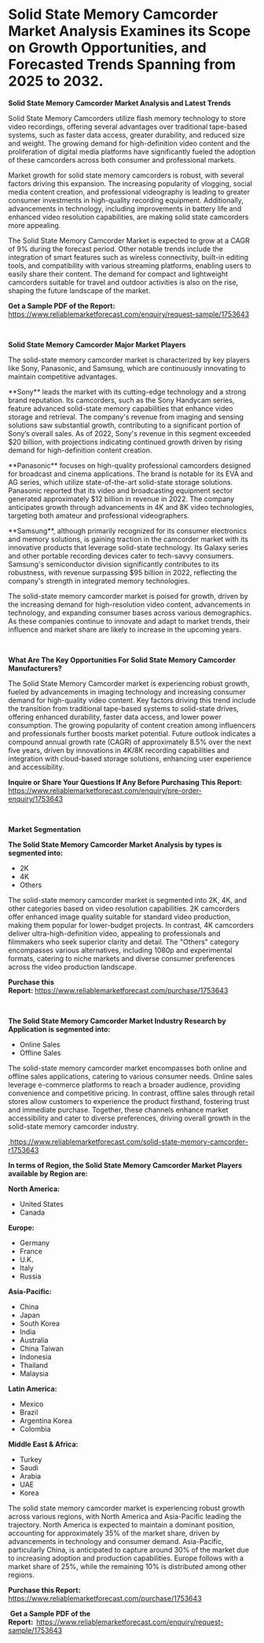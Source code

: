 <p><h1>Solid State Memory Camcorder Market Analysis Examines its Scope on Growth Opportunities, and Forecasted Trends Spanning from 2025 to 2032.</h1></p><p><strong>Solid State Memory Camcorder Market Analysis and Latest Trends</strong></p>
<p><p>Solid State Memory Camcorders utilize flash memory technology to store video recordings, offering several advantages over traditional tape-based systems, such as faster data access, greater durability, and reduced size and weight. The growing demand for high-definition video content and the proliferation of digital media platforms have significantly fueled the adoption of these camcorders across both consumer and professional markets.</p><p>Market growth for solid state memory camcorders is robust, with several factors driving this expansion. The increasing popularity of vlogging, social media content creation, and professional videography is leading to greater consumer investments in high-quality recording equipment. Additionally, advancements in technology, including improvements in battery life and enhanced video resolution capabilities, are making solid state camcorders more appealing.</p><p>The Solid State Memory Camcorder Market is expected to grow at a CAGR of 9% during the forecast period. Other notable trends include the integration of smart features such as wireless connectivity, built-in editing tools, and compatibility with various streaming platforms, enabling users to easily share their content. The demand for compact and lightweight camcorders suitable for travel and outdoor activities is also on the rise, shaping the future landscape of the market.</p></p>
<p><strong>Get a Sample PDF of the Report:&nbsp;</strong> <a href="https://www.reliablemarketforecast.com/enquiry/request-sample/1753643?utm_campaign=3535&utm_medium=2&utm_source=Github&utm_content=ia&utm_term=17042025&utm_id=solid-state-memory-camcorder">https://www.reliablemarketforecast.com/enquiry/request-sample/1753643</a></p>
<p>&nbsp;</p>
<p><strong>Solid State Memory Camcorder Major Market Players</strong></p>
<p><p>The solid-state memory camcorder market is characterized by key players like Sony, Panasonic, and Samsung, which are continuously innovating to maintain competitive advantages.</p><p>**Sony** leads the market with its cutting-edge technology and a strong brand reputation. Its camcorders, such as the Sony Handycam series, feature advanced solid-state memory capabilities that enhance video storage and retrieval. The company's revenue from imaging and sensing solutions saw substantial growth, contributing to a significant portion of Sony’s overall sales. As of 2022, Sony's revenue in this segment exceeded $20 billion, with projections indicating continued growth driven by rising demand for high-definition content creation.</p><p>**Panasonic** focuses on high-quality professional camcorders designed for broadcast and cinema applications. The brand is notable for its EVA and AG series, which utilize state-of-the-art solid-state storage solutions. Panasonic reported that its video and broadcasting equipment sector generated approximately $12 billion in revenue in 2022. The company anticipates growth through advancements in 4K and 8K video technologies, targeting both amateur and professional videographers.</p><p>**Samsung**, although primarily recognized for its consumer electronics and memory solutions, is gaining traction in the camcorder market with its innovative products that leverage solid-state technology. Its Galaxy series and other portable recording devices cater to tech-savvy consumers. Samsung's semiconductor division significantly contributes to its robustness, with revenue surpassing $95 billion in 2022, reflecting the company's strength in integrated memory technologies.</p><p>The solid-state memory camcorder market is poised for growth, driven by the increasing demand for high-resolution video content, advancements in technology, and expanding consumer bases across various demographics. As these companies continue to innovate and adapt to market trends, their influence and market share are likely to increase in the upcoming years.</p></p>
<p>&nbsp;</p>
<p><strong>What Are The Key Opportunities For Solid State Memory Camcorder Manufacturers?</strong></p>
<p><p>The Solid State Memory Camcorder market is experiencing robust growth, fueled by advancements in imaging technology and increasing consumer demand for high-quality video content. Key factors driving this trend include the transition from traditional tape-based systems to solid-state drives, offering enhanced durability, faster data access, and lower power consumption. The growing popularity of content creation among influencers and professionals further boosts market potential. Future outlook indicates a compound annual growth rate (CAGR) of approximately 8.5% over the next five years, driven by innovations in 4K/8K recording capabilities and integration with cloud-based storage solutions, enhancing user experience and accessibility.</p></p>
<p><strong>Inquire or Share Your Questions If Any Before Purchasing This Report:</strong> <a href="https://www.reliablemarketforecast.com/enquiry/pre-order-enquiry/1753643?utm_campaign=3535&utm_medium=2&utm_source=Github&utm_content=ia&utm_term=17042025&utm_id=solid-state-memory-camcorder">https://www.reliablemarketforecast.com/enquiry/pre-order-enquiry/1753643</a></p>
<p>&nbsp;</p>
<p><strong>Market Segmentation</strong></p>
<p><strong>The Solid State Memory Camcorder Market Analysis by types is segmented into:</strong></p>
<p><ul><li>2K</li><li>4K</li><li>Others</li></ul></p>
<p><p>The solid-state memory camcorder market is segmented into 2K, 4K, and other categories based on video resolution capabilities. 2K camcorders offer enhanced image quality suitable for standard video production, making them popular for lower-budget projects. In contrast, 4K camcorders deliver ultra-high-definition video, appealing to professionals and filmmakers who seek superior clarity and detail. The "Others" category encompasses various alternatives, including 1080p and experimental formats, catering to niche markets and diverse consumer preferences across the video production landscape.</p></p>
<p><strong>Purchase this Report:&nbsp;</strong><a href="https://www.reliablemarketforecast.com/purchase/1753643?utm_campaign=3535&utm_medium=2&utm_source=Github&utm_content=ia&utm_term=17042025&utm_id=solid-state-memory-camcorder">https://www.reliablemarketforecast.com/purchase/1753643</a></p>
<p>&nbsp;</p>
<p><strong>The Solid State Memory Camcorder Market Industry Research by Application is segmented into:</strong></p>
<p><ul><li>Online Sales</li><li>Offline Sales</li></ul></p>
<p><p>The solid-state memory camcorder market encompasses both online and offline sales applications, catering to various consumer needs. Online sales leverage e-commerce platforms to reach a broader audience, providing convenience and competitive pricing. In contrast, offline sales through retail stores allow customers to experience the product firsthand, fostering trust and immediate purchase. Together, these channels enhance market accessibility and cater to diverse preferences, driving overall growth in the solid-state memory camcorder industry.</p></p>
<p><a href="https://www.reliablemarketforecast.com/solid-state-memory-camcorder-r1753643?utm_campaign=3535&utm_medium=2&utm_source=Github&utm_content=ia&utm_term=17042025&utm_id=solid-state-memory-camcorder">&nbsp;https://www.reliablemarketforecast.com/solid-state-memory-camcorder-r1753643</a></p>
<p><strong>In terms of Region, the Solid State Memory Camcorder Market Players available by Region are:</strong></p>
<p>
    <p> <strong> North America: </strong>
        <ul>
            <li>United States</li>
            <li>Canada</li>
        </ul>
        </p> 
    <p> <strong> Europe: </strong>
        <ul>
            <li>Germany</li>
            <li>France</li>
            <li>U.K.</li>
            <li>Italy</li>
            <li>Russia</li>
        </ul>
        </p> 
    <p> <strong> Asia-Pacific: </strong>
        <ul>
            <li>China</li>
            <li>Japan</li>
            <li>South Korea</li>
            <li>India</li>
            <li>Australia</li>
            <li>China Taiwan</li>
            <li>Indonesia</li>
            <li>Thailand</li>
            <li>Malaysia</li>
        </ul>
        </p> 
    <p> <strong> Latin America: </strong>
        <ul>
            <li>Mexico</li>
            <li>Brazil</li>
            <li>Argentina Korea</li>
            <li>Colombia</li>
        </ul>
        </p> 
    <p> <strong> Middle East & Africa: </strong>
        <ul>
            <li>Turkey</li>
            <li>Saudi</li>
            <li>Arabia</li>
            <li>UAE</li>
            <li>Korea</li>
        </ul>
    </p>
    </p>
<p><p>The solid state memory camcorder market is experiencing robust growth across various regions, with North America and Asia-Pacific leading the trajectory. North America is expected to maintain a dominant position, accounting for approximately 35% of the market share, driven by advancements in technology and consumer demand. Asia-Pacific, particularly China, is anticipated to capture around 30% of the market due to increasing adoption and production capabilities. Europe follows with a market share of 25%, while the remaining 10% is distributed among other regions.</p></p>
<p><strong>Purchase this Report: </strong><a href="https://www.reliablemarketforecast.com/purchase/1753643?utm_campaign=3535&utm_medium=2&utm_source=Github&utm_content=ia&utm_term=17042025&utm_id=solid-state-memory-camcorder">https://www.reliablemarketforecast.com/purchase/1753643</a></p>
<p>&nbsp;<strong>Get a Sample PDF of the Report:&nbsp;&nbsp;</strong><a href="https://www.reliablemarketforecast.com/enquiry/request-sample/1753643?utm_campaign=3535&utm_medium=2&utm_source=Github&utm_content=ia&utm_term=17042025&utm_id=solid-state-memory-camcorder">https://www.reliablemarketforecast.com/enquiry/request-sample/1753643</a></p>
<p><strong></strong></p>
<p><p></p><p></p><p></p></p>
